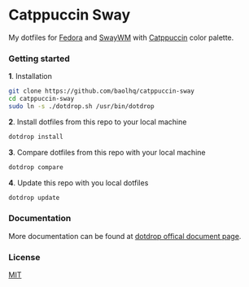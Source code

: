 # Catppuccin Sway

My dotfiles for [Fedora](https://getfedora.org/) and [SwayWM](https://github.com/swaywm/sway) with [Catppuccin](https://github.com/catppuccin/catppuccin) color palette.

### Getting started

**1**. Installation

```sh
git clone https://github.com/baolhq/catppuccin-sway
cd catppuccin-sway
sudo ln -s ./dotdrop.sh /usr/bin/dotdrop
```

**2**. Install dotfiles from this repo to your local machine

```sh
dotdrop install
```

**3**. Compare dotfiles from this repo with your local machine

```sh
dotdrop compare
```

**4**. Update this repo with you local dotfiles

```sh
dotdrop update
```

### Documentation

More documentation can be found at [dotdrop offical document page](https://dotdrop.readthedocs.io/en/latest/).

### License

[MIT](https://github.com/baolhq/dotfiles/blob/main/LICENSE)
